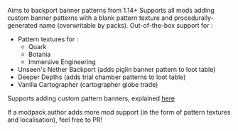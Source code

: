 Aims to backport banner patterns from 1.14+
Supports all mods adding custom banner patterns with a blank pattern texture and procedurally-generated name (overwritable by packs).
Out-of-the-box support for :
- Pattern textures for : 
     - Quark
     - Botania
     - Immersive Engineering
- Unseen's Nether Backport (adds piglin banner pattern to loot table)
- Deeper Depths (adds trial chamber patterns to loot table)
- Vanilla Cartographer (cartographer globe trade)

Supports adding custom pattern banners, explained [here](https://github.com/roidrole/Patterns-Backport/wiki/Custom-Patterns)

If a modpack author adds more mod support (in the form of pattern textures and localisation), feel free to PR!
